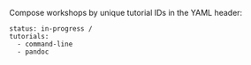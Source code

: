 Compose workshops by unique tutorial IDs in the YAML header:

```
status: in-progress / 
tutorials:
  - command-line
  - pandoc
```


